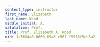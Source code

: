 ```yaml
---
content_type: instructor
first_name: Elizabeth
last_name: Wood
middle_initial: A.
salutation: Prof.
title: Prof. Elizabeth A. Wood
uid: 1c5684a0-0660-69a8-c567-f5918f5cb3a2
---
```

